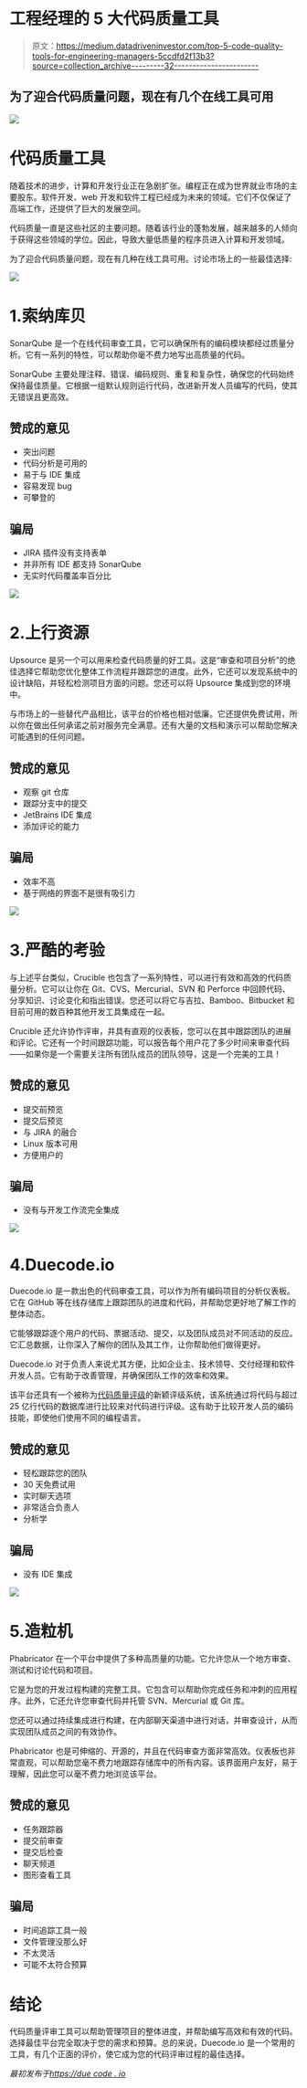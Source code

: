 # 工程经理的 5 大代码质量工具

> 原文：<https://medium.datadriveninvestor.com/top-5-code-quality-tools-for-engineering-managers-5ccdfd2f13b3?source=collection_archive---------32----------------------->

## 为了迎合代码质量问题，现在有几个在线工具可用

![](img/1671efd02b093f0a8453a5e3c090791e.png)

# 代码质量工具

随着技术的进步，计算和开发行业正在急剧扩张。编程正在成为世界就业市场的主要股东。软件开发、web 开发和软件工程已经成为未来的领域。它们不仅保证了高端工作，还提供了巨大的发展空间。

代码质量一直是这些社区的主要问题。随着该行业的蓬勃发展，越来越多的人倾向于获得这些领域的学位。因此，导致大量低质量的程序员进入计算和开发领域。

为了迎合代码质量问题，现在有几种在线工具可用。讨论市场上的一些最佳选择:

![](img/2d179cd0d3e2d8d64455745bdd60b1fd.png)

# 1.索纳库贝

SonarQube 是一个在线代码审查工具，它可以确保所有的编码模块都经过质量分析。它有一系列的特性，可以帮助你毫不费力地写出高质量的代码。

SonarQube 主要处理注释、错误、编码规则、重复和复杂性，确保您的代码始终保持最佳质量。它根据一组默认规则运行代码，改进新开发人员编写的代码，使其无错误且更高效。

## 赞成的意见

*   突出问题
*   代码分析是可用的
*   易于与 IDE 集成
*   容易发现 bug
*   可攀登的

## 骗局

*   JIRA 插件没有支持表单
*   并非所有 IDE 都支持 SonarQube
*   无实时代码覆盖率百分比

![](img/238d2138767200ae3dea81b9aa15a998.png)

# 2.上行资源

Upsource 是另一个可以用来检查代码质量的好工具。这是“审查和项目分析”的绝佳选择它帮助您优化整体工作流程并跟踪您的进度。此外，它还可以发现系统中的设计缺陷，并轻松检测项目方面的问题。您还可以将 Upsource 集成到您的环境中。

与市场上的一些替代产品相比，该平台的价格也相对低廉。它还提供免费试用，所以你在做出任何承诺之前对服务完全满意。还有大量的文档和演示可以帮助您解决可能遇到的任何问题。

## 赞成的意见

*   观察 git 仓库
*   跟踪分支中的提交
*   JetBrains IDE 集成
*   添加评论的能力

## 骗局

*   效率不高
*   基于网络的界面不是很有吸引力

![](img/0016f9104f3b68875cf46a10833bce9d.png)

# 3.严酷的考验

与上述平台类似，Crucible 也包含了一系列特性，可以进行有效和高效的代码质量分析。它可以让你在 Git、CVS、Mercurial、SVN 和 Perforce 中回顾代码、分享知识、讨论变化和指出错误。您还可以将它与吉拉、Bamboo、Bitbucket 和目前可用的数百种其他开发工具集成在一起。

Crucible 还允许协作评审，并具有直观的仪表板，您可以在其中跟踪团队的进展和评论。它还有一个时间跟踪功能，可以报告每个用户花了多少时间来审查代码——如果你是一个需要关注所有团队成员的团队领导，这是一个完美的工具！

## 赞成的意见

*   提交前预览
*   提交后预览
*   与 JIRA 的融合
*   Linux 版本可用
*   方便用户的

## 骗局

*   没有与开发工作流完全集成

![](img/03461ee4147de3745744b60a95e9b8e5.png)

# 4.Duecode.io

Duecode.io 是一款出色的代码审查工具，可以作为所有编码项目的分析仪表板。它在 GitHub 等在线存储库上跟踪团队的进度和代码，并帮助您更好地了解工作的整体动态。

它能够跟踪逐个用户的代码、票据活动、提交，以及团队成员对不同活动的反应。它汇总数据，让你深入了解你的团队及其工作，让你帮助他们做得更好。

Duecode.io 对于负责人来说尤其方便，比如企业主、技术领导、交付经理和软件开发人员。它有助于改善管理，并确保团队工作的效率和效果。

该平台还具有一个被称为[代码质量评级](https://duecode.io/code-quality)的新颖评级系统，该系统通过将代码与超过 25 亿行代码的数据库进行比较来对代码进行评级。这有助于比较开发人员的编码技能，即使他们使用不同的编程语言。

## 赞成的意见

*   轻松跟踪您的团队
*   30 天免费试用
*   实时聊天选项
*   非常适合负责人
*   分析学

## 骗局

*   没有 IDE 集成

![](img/20a96eba5103bc2dc3edc18f83a798c0.png)

# 5.造粒机

Phabricator 在一个平台中提供了多种高质量的功能。它允许您从一个地方审查、测试和讨论代码和项目。

它是为您的开发过程构建的完整工具。它包含可以帮助你完成任务和冲刺的应用程序。此外，它还允许您审查代码并托管 SVN、Mercurial 或 Git 库。

您还可以通过持续集成进行构建，在内部聊天渠道中进行对话，并审查设计，从而实现团队成员之间的有效协作。

Phabricator 也是可伸缩的、开源的，并且在代码审查方面非常高效。仪表板也非常直观，可以帮助您毫不费力地跟踪存储库中的所有内容。该界面用户友好，易于理解，因此您可以毫不费力地浏览该平台。

## 赞成的意见

*   任务跟踪器
*   提交前审查
*   提交后检查
*   聊天频道
*   图形查看工具

## 骗局

*   时间追踪工具一般
*   文件管理没那么好
*   不太灵活
*   可能不太符合预算

# 结论

代码质量评审工具可以帮助管理项目的整体进度，并帮助编写高效和有效的代码。选择最佳平台完全取决于您的需求和预算。总的来说，Duecode.io 是一个常用的工具，有几个正面的评价，使它成为您的代码评审过程的最佳选择。

*最初发布于*[*https://due code . io*](https://duecode.io/blog/code-quality-tools/?utm_source=medium&utm_medium=article&utm_campaign=code-quality-tools)
